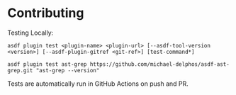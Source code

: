 # Contributing

Testing Locally:

```shell
asdf plugin test <plugin-name> <plugin-url> [--asdf-tool-version <version>] [--asdf-plugin-gitref <git-ref>] [test-command*]

asdf plugin test ast-grep https://github.com/michael-delphos/asdf-ast-grep.git "ast-grep --version"
```

Tests are automatically run in GitHub Actions on push and PR.
